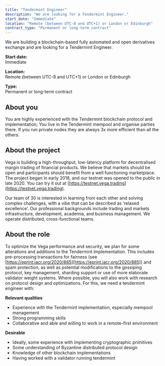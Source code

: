 ```yaml
---
title: "Tendermint Engineer"
description: "We are looking for a Tendermint Engineer."
start_date: "Immediate"
location: "Remote (between UTC-8 and UTC+1) or London or Edinburgh"
contract_type: "Permanent or long-term contract"
---
```


We are building a blockchain-based fully automated and open derivatives exchange and are looking for a Tendermint Engineer.

**Start date:**  
Immediate

**Location:**  
Remote (between UTC-8 and UTC+1) or London or Edinburgh

**Type:**  
Permanent or long-term contract

## About you

You are highly experienced with the Tendermint blockchain protocol and implementation; You live in the Tendermint mempool and organise parties there. If you run private nodes they are always 3x more efficient than all the others.

## About the project

Vega is building a high-throughput, low-latency platform for decentralised margin trading of financial products. We believe that markets should be open and participants should benefit from a well functioning marketplace. The project began in early 2018, and our testnet was opened to the public in late 2020. You can try it out at [https://testnet.vega.trading](https://testnet.vega.trading).

Our team of 30 is interested in learning from each other and solving complex challenges, with a vibe that can be described as ‘relaxed excellence’. Our professional backgrounds include trading and markets infrastructure, development, academia, and business management. We operate distributed, cross-functional teams.

## About the role

To optimize the Vega performance and security, we plan for some alterations and additions to the Tendermint implementation. This includes pre-processing transactions for fairness (see [https://eprint.iacr.org/2020/885](https://eprint.iacr.org/2020/885)) and spam protection, as well as potential modifications to the gossiping protocol, key management, sharding support or use of more elaborate validator weight systems. Where possible, you will also work with research on protocol design and optimizations. For this, we need a tendermint engineer with:

**Relevant qualities**

- Experience with the Tendermint implementation, especially mempool management
- Strong programming skills
- Collaborative and able and willing to work in a remote-first environment

**Desirable**

- Ideally, some experience with implementing cryptographic primitives
- Some understanding of Byzantine distributed protocol design
- Knowledge of other blockchain implementations
- Having worked with a validator running tendermint
